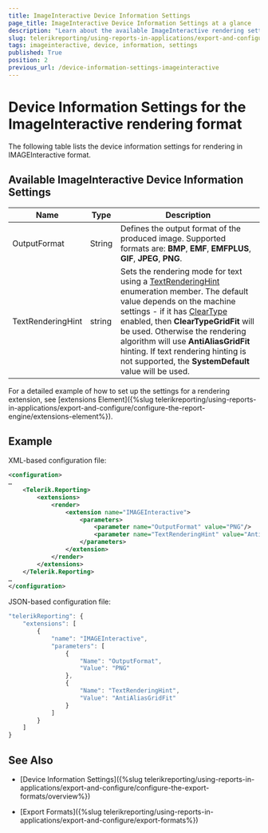 ```yaml
---
title: ImageInteractive Device Information Settings
page_title: ImageInteractive Device Information Settings at a glance
description: "Learn about the available ImageInteractive rendering settings, and understand their XML-based and JSON-based configuration file formats."
slug: telerikreporting/using-reports-in-applications/export-and-configure/configure-the-export-formats/imageinteractive-device-information-settings
tags: imageinteractive, device, information, settings
published: True
position: 2
previous_url: /device-information-settings-imageinteractive
---
```

<style>
table th:first-of-type {
    width: 15%;
}
table th:nth-of-type(2) {
    width: 10%;
}
table th:nth-of-type(3) {
    width: 75%;
}
</style>

# Device Information Settings for the ImageInteractive rendering format

The following table lists the device information settings for rendering in IMAGEInteractive format.

## Available ImageInteractive Device Information Settings

|__Name__|__Type__|__Description__|
| ------ | ------ | ------ |
|OutputFormat|String|Defines the output format of the produced image. Supported formats are: __BMP__, __EMF__, __EMFPLUS__, __GIF__, __JPEG__, __PNG__.|
|TextRenderingHint|string|Sets the rendering mode for text using a [TextRenderingHint](https://msdn.microsoft.com/en-us/library/ssazt6bs(v=vs.110).aspx) enumeration member. The default value depends on the machine settings - if it has [ClearType](https://www.microsoft.com/en-us/Typography/ClearTypeInfo.aspx) enabled, then __ClearTypeGridFit__ will be used. Otherwise the rendering algorithm will use __AntiAliasGridFit__ hinting. If text rendering hinting is not supported, the __SystemDefault__ value will be used.|

For a detailed example of how to set up the settings for a rendering extension, see [extensions Element]({%slug telerikreporting/using-reports-in-applications/export-and-configure/configure-the-report-engine/extensions-element%}). 

## Example

XML-based configuration file:
    
````xml
<configuration>
…
	<Telerik.Reporting>
		<extensions>
			<render>
				<extension name="IMAGEInteractive">
					<parameters>
						<parameter name="OutputFormat" value="PNG"/>
						<parameter name="TextRenderingHint" value="AntiAliasGridFit"/>
					</parameters>
				</extension>
			</render>
		</extensions>
	</Telerik.Reporting>
…
</configuration>
````

JSON-based configuration file:
    
````js
"telerikReporting": {
	"extensions": [
		{
			"name": "IMAGEInteractive",
			"parameters": [
				{
					"Name": "OutputFormat",
					"Value": "PNG"
				},
				{
					"Name": "TextRenderingHint",
					"Value": "AntiAliasGridFit"
				}
			]
		}
	]
}
````


## See Also

* [Device Information Settings]({%slug telerikreporting/using-reports-in-applications/export-and-configure/configure-the-export-formats/overview%})

* [Export Formats]({%slug telerikreporting/using-reports-in-applications/export-and-configure/export-formats%})
